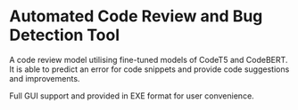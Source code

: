 # Automated Code Review and Bug Detection Tool

A code review model utilising fine-tuned models of CodeT5 and CodeBERT. It is able to predict an error for code snippets and provide code suggestions and improvements.

Full GUI support and provided in EXE format for user convenience.
